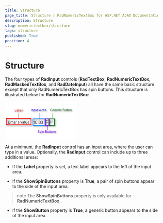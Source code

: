 ```yaml
---
title: Structure
page_title: Structure | RadNumericTextBox for ASP.NET AJAX Documentation
description: Structure
slug: numerictextbox/structure
tags: structure
published: True
position: 4
---
```


# Structure



The four types of **RadInput** controls (**RadTextBox**, **RadNumericTextBox**, **RadMaskedTextBox**, and **RadDateInput**) all have the same basic structure except that only RadNumericTextBox has spin buttons. This structure is illustrated below for **RadNumericTextBox**:

![Structure](images/Structure.png)

At a minimum, the **RadInput** control has an input area, where the user can type in a value. Optionally, the **RadInput** control can include up to three additional areas:

* If the **Label** property is set, a text label appears to the left of the input area.

* If the **ShowSpinButtons** property is **True**, a pair of spin buttons appear to the side of the input area.

>note The **ShowSpinButtons** property is only available for **RadNumericTextBox** .
>


* If the **ShowButton** property is **True**, a generic button appears to the side of the input area.

